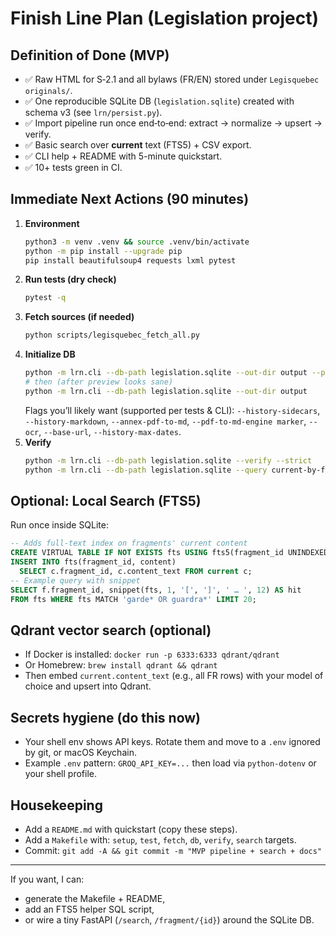 # Finish Line Plan (Legislation project)

## Definition of Done (MVP)
- ✅ Raw HTML for S‑2.1 and all bylaws (FR/EN) stored under `Legisquebec originals/`.
- ✅ One reproducible SQLite DB (`legislation.sqlite`) created with schema v3 (see `lrn/persist.py`).
- ✅ Import pipeline run once end‑to‑end: extract → normalize → upsert → verify.
- ✅ Basic search over **current** text (FTS5) + CSV export.
- ✅ CLI help + README with 5-minute quickstart.
- ✅ 10+ tests green in CI.

## Immediate Next Actions (90 minutes)
1) **Environment**
   ```bash
   python3 -m venv .venv && source .venv/bin/activate
   python -m pip install --upgrade pip
   pip install beautifulsoup4 requests lxml pytest
   ```
2) **Run tests (dry check)**
   ```bash
   pytest -q
   ```
3) **Fetch sources (if needed)**
   ```bash
   python scripts/legisquebec_fetch_all.py
   ```
4) **Initialize DB**
   ```bash
   python -m lrn.cli --db-path legislation.sqlite --out-dir output --preview
   # then (after preview looks sane)
   python -m lrn.cli --db-path legislation.sqlite --out-dir output
   ```
   Flags you’ll likely want (supported per tests & CLI): `--history-sidecars`, `--history-markdown`, `--annex-pdf-to-md`, `--pdf-to-md-engine marker`, `--ocr`, `--base-url`, `--history-max-dates`.
5) **Verify**
   ```bash
   python -m lrn.cli --db-path legislation.sqlite --verify --strict
   python -m lrn.cli --db-path legislation.sqlite --query current-by-fragment > output/current.csv
   ```

## Optional: Local Search (FTS5)
Run once inside SQLite:
```sql
-- Adds full‑text index on fragments' current content
CREATE VIRTUAL TABLE IF NOT EXISTS fts USING fts5(fragment_id UNINDEXED, content);
INSERT INTO fts(fragment_id, content)
  SELECT c.fragment_id, c.content_text FROM current c;
-- Example query with snippet
SELECT f.fragment_id, snippet(fts, 1, '[', ']', ' … ', 12) AS hit
FROM fts WHERE fts MATCH 'garde* OR guardra*' LIMIT 20;
```

## Qdrant vector search (optional)
- If Docker is installed: `docker run -p 6333:6333 qdrant/qdrant`
- Or Homebrew: `brew install qdrant && qdrant`
- Then embed `current.content_text` (e.g., all FR rows) with your model of choice and upsert into Qdrant.

## Secrets hygiene (do this now)
- Your shell env shows API keys. Rotate them and move to a `.env` ignored by git, or macOS Keychain.
- Example `.env` pattern: `GROQ_API_KEY=...` then load via `python-dotenv` or your shell profile.

## Housekeeping
- Add a `README.md` with quickstart (copy these steps).
- Add a `Makefile` with: `setup`, `test`, `fetch`, `db`, `verify`, `search` targets.
- Commit: `git add -A && git commit -m "MVP pipeline + search + docs"`

---

If you want, I can:
- generate the Makefile + README,
- add an FTS5 helper SQL script,
- or wire a tiny FastAPI (`/search`, `/fragment/{id}`) around the SQLite DB.
